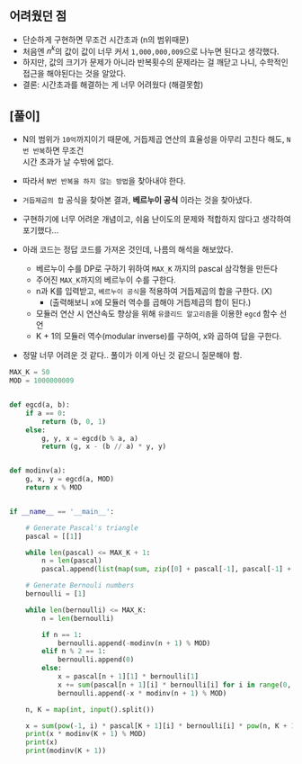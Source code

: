 ## 어려웠던 점

- 단순하게 구현하면 무조건 시간초과 (n의 범위때문)
- 처음엔 $`n^k`$의 값이 값이 너무 커서 `1,000,000,009`으로 나누면 된다고 생각했다.
- 하지만, 값의 크기가 문제가 아니라 반복횟수의 문제라는 걸 깨닫고 나니, 수학적인 접근을 해야된다는 것을 알았다.
- 결론: 시간초과를 해결하는 게 너무 어려웠다 (해결못함)



## [풀이]

- N의 범위가 `10억`까지이기 때문에, 거듭제곱 연산의 효율성을 아무리 고친다 해도, `N번 반복`하면 무조건   
  시간 초과가 날 수밖에 없다.
- 따라서 `N번 반복을 하지 않는 방법`을 찾아내야 한다.
- `거듭제곱의 합` 공식을 찾아본 결과, **베르누이 공식** 이라는 것을 찾아냈다.
- 구현하기에 너무 어려운 개념이고, 쉬움 난이도의 문제와 적합하지 않다고 생각하여 포기했다...

- 아래 코드는 정답 코드를 가져온 것인데, 나름의 해석을 해보았다.

    - 베르누이 수를 DP로 구하기 위하여 `MAX_K` 까지의 pascal 삼각형을 만든다
    - 주어진 `MAX_K`까지의 베르누이 수를 구한다.
    - n과 K를 입력받고, `베르누이 공식`을 적용하여 거듭제곱의 합을 구한다. (X)
        - (출력해보니 x에 모듈러 역수를 곱해야 거듭제곱의 합이 된다.)
    - 모듈러 연산 시 연산속도 향상을 위해 `유클리드 알고리즘`을 이용한 `egcd` 함수 선언
    - K + 1의 모듈러 역수(modular inverse)를 구하여, x와 곱하여 답을 구한다.
    
- 정말 너무 어려운 것 같다.. 풀이가 이게 아닌 것 같으니 질문해야 함.

```python
MAX_K = 50
MOD = 1000000009


def egcd(a, b):
    if a == 0:
        return (b, 0, 1)
    else:
        g, y, x = egcd(b % a, a)
        return (g, x - (b // a) * y, y)


def modinv(a):
    g, x, y = egcd(a, MOD)
    return x % MOD


if __name__ == '__main__':

    # Generate Pascal's triangle
    pascal = [[1]]

    while len(pascal) <= MAX_K + 1:
        n = len(pascal)
        pascal.append(list(map(sum, zip([0] + pascal[-1], pascal[-1] + [0]))))

    # Generate Bernouli numbers
    bernoulli = [1]

    while len(bernoulli) <= MAX_K:
        n = len(bernoulli)

        if n == 1:
            bernoulli.append(-modinv(n + 1) % MOD)
        elif n % 2 == 1:
            bernoulli.append(0)
        else:
            x = pascal[n + 1][1] * bernoulli[1]
            x += sum(pascal[n + 1][i] * bernoulli[i] for i in range(0, n, 2))
            bernoulli.append(-x * modinv(n + 1) % MOD)

    n, K = map(int, input().split())

    x = sum(pow(-1, i) * pascal[K + 1][i] * bernoulli[i] * pow(n, K + 1 - i, MOD) for i in range(K + 1))
    print(x * modinv(K + 1) % MOD)
    print(x)
    print(modinv(K + 1))
```